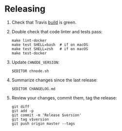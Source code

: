 # Releasing

1. Check that Travis [build][Travis-build] is green.

2. Double check that code linter and tests pass:

    ``` shell
    make lint-docker
    make test SHELL=bash  # if on macOS
    make test SHELL=zsh   # if on macOS
    make test-docker
    ```

3. Update `CHNODE_VERSION`:

    ``` shell
    $EDITOR chnode.sh
    ```

4. Summarize changes since the last release:

    ``` shell
    $EDITOR CHANGELOG.md
    ```

5. Review your changes, commit them, tag the release:

    ``` shell
    git diff
    git add -p
    git commit -m 'Release $version'
    git tag v$version
    git push origin master --tags
    ```

[Travis-build]: https://travis-ci.org/tkareine/chnode
